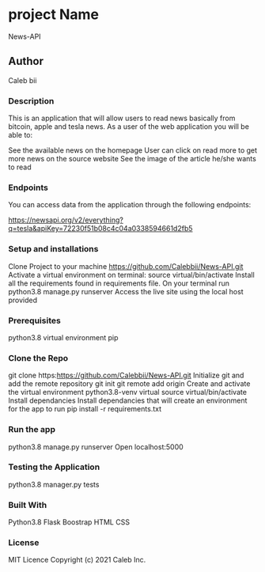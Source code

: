 # project Name
News-API

## Author
Caleb bii
### Description
This is an application that will allow users to read news basically from bitcoin, apple and tesla news. As a user of the web application you will be able to:

See the available news on the homepage
User can click on read more to get more news on the source website
See the image of the article he/she wants to read
### Endpoints
You can access data from the application through the following endpoints:

https://newsapi.org/v2/everything?q=tesla&apiKey=72230f51b08c4c04a0338594661d2fb5
### Setup and installations
Clone Project to your machine https://github.com/Calebbii/News-API.git
Activate a virtual environment on terminal: source virtual/bin/activate
Install all the requirements found in requirements file.
On your terminal run python3.8 manage.py runserver
Access the live site using the local host provided
### Prerequisites
python3.8
virtual environment
pip
### Clone the Repo 
git clone https:https://github.com/Calebbii/News-API.git
Initialize git and add the remote repository
git init
git remote add origin <your-repository-url>
Create and activate the virtual environment
python3.8-venv virtual
source virtual/bin/activate
Install dependancies
Install dependancies that will create an environment for the app to run pip install -r requirements.txt

### Run the app
python3.8 manage.py runserver
Open localhost:5000

### Testing the Application
python3.8 manager.py tests

### Built With
Python3.8
Flask
Boostrap
HTML
CSS
### License
MIT Licence Copyright (c) 2021 Caleb Inc.
